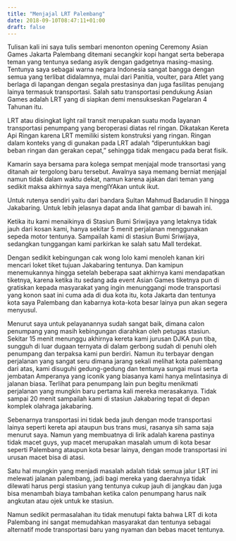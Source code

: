 ```yaml
---
title: "Menjajal LRT Palembang"
date: 2018-09-10T08:47:11+01:00
draft: false
---
```


Tulisan kali ini saya tulis sembari menonton opening Ceremony Asian Games Jakarta Palembang ditemani secangkir kopi hangat serta beberapa teman yang tentunya sedang asyik dengan gadgetnya masing-masing. Tentunya saya sebagai warna negara Indonesia sangat bangga dengan semua yang terlibat didalamnya, mulai dari Panitia, voulter, para Atlet yang berlaga di lapangan dengan segala prestasinya dan juga fasilitas penujang lainya termasuk transportasi. Salah satu transportasi pendukung Asian Games adalah LRT yang di siapkan demi mensukseskan Pagelaran 4 Tahunan itu.

LRT atau disingkat light rail transit merupakan suatu moda layanan transportasi penumpang yang beroperasi diatas rel ringan. Dikatakan Kereta Api Ringan karena LRT memiliki sistem konstruksi yang ringan. Ringan dalam konteks yang di gunakan pada LRT adalah “diperuntukkan bagi beban ringan dan gerakan cepat,” sehingga tidak mengacu pada berat fisik.

Kamarin saya bersama para kolega sempat menjajal mode transortasi yang ditanah air tergolong baru tersebut. Awalnya saya memang berniat menjajal namun tidak dalam waktu dekat, namun karena ajakan dari teman yang sedikit maksa akhirnya saya mengIYAkan untuk ikut.

Untuk rutenya sendiri yaitu dari bandara Sultan Mahmud Badarudin II hingga Jakabaring. Untuk lebih jelasnya dapat anda lihat gambar di bawah ini.

Ketika itu kami menaikinya di Stasiun Bumi Sriwijaya yang letaknya tidak jauh dari kosan kami, hanya sekitar 5 menit perjalanan menggunakan sepeda motor tentunya. Sampailah kami di stasiun Bumi Sriwijaya, sedangkan tunggangan kami parkirkan ke salah satu Mall terdekat.

Dengan sedikit kebingungan cak wong lolo kami menoleh kanan kiri mencari loket tiket tujuan Jakabaring tentunya. Dan kamipun menemukannya hingga setelah beberapa saat akhirnya kami mendapatkan tiketnya, karena ketika itu sedang ada event Asian Games tiketnya pun di gratiskan kepada masyarakat yang ingin menunggangi mode transportasi yang konon saat ini cuma ada di dua kota itu, kota Jakarta dan tentunya kota saya Palembang dan kabarnya kota-kota besar lainya pun akan segera menyusul.

Menurut saya untuk pelayanannya sudah sangat baik, dimana calon penumpang yang masih kebingungan diarahkan oleh petugas stasiun. Sekitar 15 menit menunggu akhirnya kereta kami jurusan DJKA pun tiba, sungguh di luar dugaan ternyata di dalam gerbong sudah di penuhi oleh penumpang dan terpaksa kami pun berdiri.
Namun itu terbayar dengan perjalanan yang sangat seru dimana jarang sekali melihat kota palembang dari atas, kami disuguhi gedung-gedung dan tentunya sungai musi serta jembatan Amperanya yang iconik yang biasanya kami hanya melintasinya di jalanan biasa. Terlihat para penumpang lain pun begitu menikmati perjalanan yang mungkin baru pertama kali mereka merasakanya. Tidak sampai 20 menit sampailah kami di stasiun Jakabaring tepat di depan komplek olahraga jakabaring.

Sebenarnya transportasi ini tidak beda jauh dengan mode transportasi lainya seperti kereta api ataupun bus trans musi, rasanya sih sama saja menurut saya. Namun yang membuatnya di lirik adalah karena pastinya tidak macet guys, yup macet merupakan masalah umum di kota besar seperti Palembang ataupun kota besar lainya, dengan mode transportasi ini urusan macet bisa di atasi.

Satu hal mungkin yang menjadi masalah adalah tidak semua jalur LRT ini melewati jalanan palembang, jadi bagi mereka yang daerahnya tidak dilewati harus pergi stasiun yang tentunya cukup jauh di jangkau dan juga bisa menambah biaya tambahan ketika calon penumpang harus naik angkutan atau ojek untuk ke stasiun.

Namun sedikit permasalahan itu tidak menutupi fakta bahwa LRT di kota Palembang ini sangat memudahkan masyarakat dan tentunya sebagai alternatif mode transportasi baru yang nyaman dan bebas macet tentunya.

